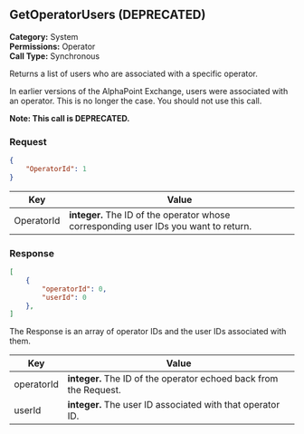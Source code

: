 ## GetOperatorUsers (DEPRECATED)

**Category:** System<br />**Permissions:** Operator<br />**Call Type:** Synchronous

Returns a list of users who are associated with a specific operator.

In earlier versions of the AlphaPoint Exchange, users were associated with an operator. This is no longer the case. You should not use this call.

<aside class="warning"><strong>Note: This call is DEPRECATED.</strong></aside>

### Request

```json
{
    "OperatorId": 1
}
```

| Key        | Value                                                        |
| ---------- | ------------------------------------------------------------ |
| OperatorId | **integer.** The ID of the operator whose corresponding user IDs you want to return. |

### Response

```json
[
    {
        "operatorId": 0,
        "userId": 0
    }, 
]
```

The Response is an array of operator IDs and the user IDs associated with them.

| Key        | Value                                                        |
| ---------- | ------------------------------------------------------------ |
| operatorId | **integer.** The ID of the operator echoed back from the Request. |
| userId     | **integer.** The user ID associated with that operator ID.   |
